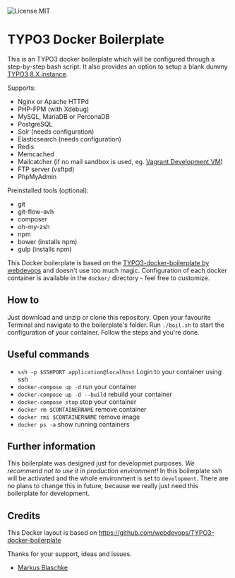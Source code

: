 ![License MIT](https://img.shields.io/badge/license-MIT-blue.svg?style=flat)

# TYPO3 Docker Boilerplate

This is an TYPO3 docker boilerplate which will be configured through a step-by-step bash script.
It also provides an option to setup a blank dummy [TYPO3 8.X instance](https://github.com/FinndropStudios/TYPO3-8.x-boilerplate).

Supports:

- Nginx or Apache HTTPd
- PHP-FPM (with Xdebug)
- MySQL, MariaDB or PerconaDB
- PostgreSQL
- Solr (needs configuration)
- Elasticsearch (needs configuration)
- Redis
- Memcached
- Mailcatcher (if no mail sandbox is used, eg. [Vagrant Development VM](https://github.com/webdevops/vagrant-development))
- FTP server (vsftpd)
- PhpMyAdmin

Preinstalled tools (optional):

- git
- git-flow-avh
- composer
- oh-my-zsh
- npm
- bower (installs npm)
- gulp (installs npm)

This Docker boilerplate is based on the [TYPO3-docker-boilerplate by webdevops](https://github.com/webdevops/TYPO3-docker-boilerplate) and doesn't use too much magic. Configuration of each docker container is available in the `docker/` directory - feel free to customize.

## How to

Just download and unzip or clone this repository. Open your favourite Terminal and navigate to the boilerplate's folder.
Run `./boil.sh` to start the configuration of your container. Follow the steps and you're done.

## Useful commands

- `ssh -p $SSHPORT application@localhost` Login to your container using ssh
- `docker-compose up -d` run your container
- `docker-compose up -d --build` rebuild your container
- `docker-compose stop` stop your container
- `docker rm $CONTAINERNAME` remove container
- `docker rmi $CONTAINERNAME` remove image
- `docker ps -a` show running containers

## Further information

This boilerplate was designed just for developmet purposes. *We recommend not to use it in production environment!* In this boilerplate ssh will be activated and the whole environment is set to `development`. There are no plans to change this in future, because we really just need this boilerplate for development.

## Credits

This Docker layout is based on https://github.com/webdevops/TYPO3-docker-boilerplate

Thanks for your support, ideas and issues.
- [Markus Blaschke](https://github.com/mblaschke)

